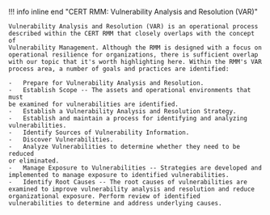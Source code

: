 !!! info inline end "CERT RMM: Vulnerability Analysis and Resolution (VAR)"

    Vulnerability Analysis and Resolution (VAR) is an operational process
    described within the CERT RMM that closely overlaps with the concept of
    Vulnerability Management. Although the RMM is designed with a focus on
    operational resilience for organizations, there is sufficient overlap
    with our topic that it's worth highlighting here. Within the RMM's VAR
    process area, a number of goals and practices are identified:

    -   Prepare for Vulnerability Analysis and Resolution.
    -   Establish Scope -- The assets and operational environments that must
    be examined for vulnerabilities are identified.
    -   Establish a Vulnerability Analysis and Resolution Strategy.
    -   Establish and maintain a process for identifying and analyzing
    vulnerabilities.
    -   Identify Sources of Vulnerability Information.
    -   Discover Vulnerabilities.
    -   Analyze Vulnerabilities to determine whether they need to be reduced
    or eliminated.
    -   Manage Exposure to Vulnerabilities -- Strategies are developed and
    implemented to manage exposure to identified vulnerabilities.
    -   Identify Root Causes -- The root causes of vulnerabilities are
    examined to improve vulnerability analysis and resolution and reduce
    organizational exposure. Perform review of identified
    vulnerabilities to determine and address underlying causes.
